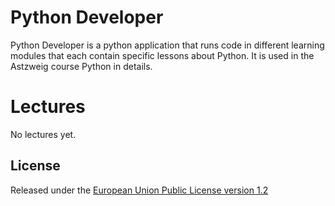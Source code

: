# Python Developer
Python Developer is a python application that runs code in different
learning modules that each contain specific lessons about Python.
It is used in the Astzweig course Python in details.

# Lectures
No lectures yet.

## License
Released under the [European Union Public License version 1.2][1]

[1]: LICENSE
